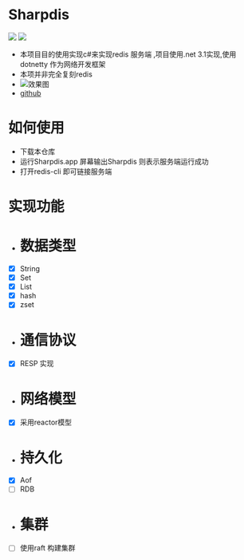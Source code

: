 # Sharpdis
![](https://img.shields.io/badge/mit-Passing-green)
![](https://img.shields.io/badge/c%23-9.0-green)
- 本项目目的使用实现c#来实现redis 服务端 ,项目使用.net 3.1实现,使用dotnetty 作为网络开发框架
- 本项并非完全复刻redis
- ![效果图](http://120.48.61.75:9091/git/server.png)
- [github](https://github.com/adminoryuan/Sharpdis)
 # 如何使用
- 下载本仓库
- 运行Sharpdis.app 屏幕输出Sharpdis 则表示服务端运行成功
- 打开redis-cli 即可链接服务端

# 实现功能
 - # 数据类型
 - [x] String
 - [x] Set
 - [x] List
 - [x] hash
 - [x] zset
 - # 通信协议
 - [x] RESP 实现
 - # 网络模型
 - [x] 采用reactor模型
 - # 持久化
 - [x] Aof
 - [ ] RDB
- # 集群
-  [ ] 使用raft 构建集群

